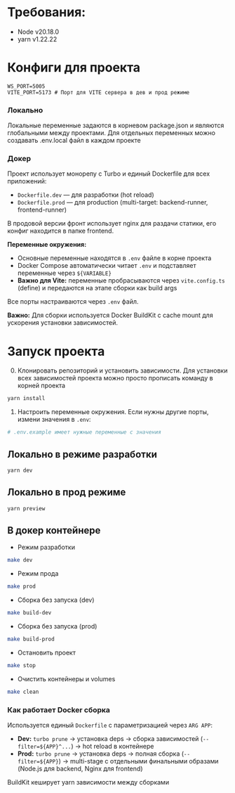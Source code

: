 # Требования:

- Node v20.18.0
- yarn v1.22.22

# Конфиги для проекта

```
WS_PORT=5005
VITE_PORT=5173 # Порт для VITE сервера в дев и прод режиме
```

### Локально
Локальные переменные задаются в корневом package.json и являются глобальными между проектами. Для отдельных переменных можно создавать .env.local файл в каждом проекте

### Докер

Проект использует монорепу с Turbo и единый Dockerfile для всех приложений:
- `Dockerfile.dev` — для разработки (hot reload)
- `Dockerfile.prod` — для production (multi-target: backend-runner, frontend-runner)

В продовой версии фронт использует nginx для раздачи статики, его конфиг находится в папке frontend.

**Переменные окружения:**
- Основные переменные находятся в `.env` файле в корне проекта
- Docker Compose автоматически читает `.env` и подставляет переменные через `${VARIABLE}`
- **Важно для Vite:** переменные пробрасываются через `vite.config.ts` (define) и передаются на этапе сборки как build args

Все порты настраиваются через `.env` файл.

**Важно:** Для сборки используется Docker BuildKit с cache mount для ускорения установки зависимостей.

# Запуск проекта

0. Клонировать репозиторий и установить зависимости. Для установки всех зависимостей проекта можно просто прописать команду в корней проекта

```bash
yarn install
```

1. Настроить переменные окружения. Если нужны другие порты, измени значения в `.env`:

```bash
# .env.example имеет нужные переменные с значения
```

## Локально в режиме разработки

```bash
yarn dev
```

## Локально в прод режиме

```bash
yarn preview
```

## В докер контейнере

- Режим разработки

```bash
make dev
```

- Режим прода

```bash
make prod
```

- Сборка без запуска (dev)

```bash
make build-dev
```

- Сборка без запуска (prod)

```bash
make build-prod
```

- Остановить проект

```bash
make stop
```

- Очистить контейнеры и volumes

```bash
make clean
```

### Как работает Docker сборка

Используется единый `Dockerfile` с параметризацией через `ARG APP`:
- **Dev:** `turbo prune` → установка deps → сборка зависимостей (`--filter=${APP}^...`) → hot reload в контейнере
- **Prod:** `turbo prune` → установка deps → полная сборка (`--filter=${APP}`) → multi-stage с отдельными финальными образами (Node.js для backend, Nginx для frontend)

BuildKit кеширует yarn зависимости между сборками
